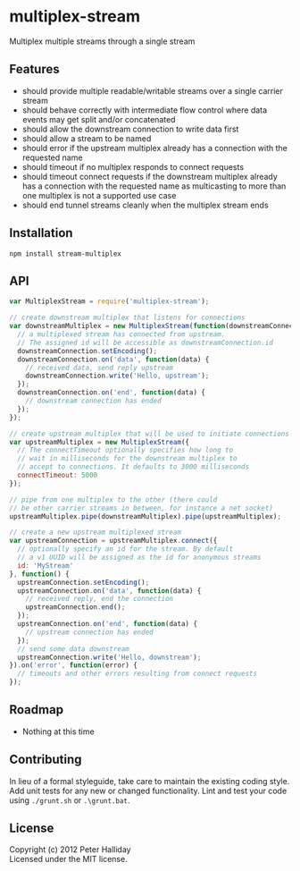 multiplex-stream
================

Multiplex multiple streams through a single stream

## Features

- should provide multiple readable/writable streams over a single carrier stream
- should behave correctly with intermediate flow control where data events may get split and/or concatenated
- should allow the downstream connection to write data first
- should allow a stream to be named
- should error if the upstream multiplex already has a connection with the requested name
- should timeout if no multiplex responds to connect requests
- should timeout connect requests if the downstream multiplex already has a connection with the requested name as multicasting to more than one multiplex is not a supported use case
- should end tunnel streams cleanly when the multiplex stream ends

## Installation

```
npm install stream-multiplex
```

## API

```javascript
var MultiplexStream = require('multiplex-stream');

// create downstream multiplex that listens for connections
var downstreamMultiplex = new MultiplexStream(function(downstreamConnection) {
  // a multiplexed stream has connected from upstream.
  // The assigned id will be accessible as downstreamConnection.id
  downstreamConnection.setEncoding();
  downstreamConnection.on('data', function(data) {
    // received data, send reply upstream
    downstreamConnection.write('Hello, upstream');
  });
  downstreamConnection.on('end', function(data) {
    // downstream connection has ended
  });
});

// create upstream multiplex that will be used to initiate connections
var upstreamMultiplex = new MultiplexStream({
  // The connectTimeout optionally specifies how long to
  // wait in milliseconds for the downstream multiplex to
  // accept to connections. It defaults to 3000 milliseconds
  connectTimeout: 5000
});

// pipe from one multiplex to the other (there could
// be other carrier streams in between, for instance a net socket)
upstreamMultiplex.pipe(downstreamMultiplex).pipe(upstreamMultiplex);

// create a new upstream multiplexed stream
var upstreamConnection = upstreamMultiplex.connect({
  // optionally specify an id for the stream. By default
  // a v1 UUID will be assigned as the id for anonymous streams
  id: 'MyStream'
}, function() {
  upstreamConnection.setEncoding();
  upstreamConnection.on('data', function(data) {
    // received reply, end the connection
    upstreamConnection.end();        
  });
  upstreamConnection.on('end', function(data) {
    // upstream connection has ended
  });
  // send some data downstream
  upstreamConnection.write('Hello, downstream');
}).on('error', function(error) {
  // timeouts and other errors resulting from connect requests
});
```

## Roadmap

- Nothing at this time

## Contributing
In lieu of a formal styleguide, take care to maintain the existing coding style. Add unit tests for any new or changed functionality. Lint and test your code using ``./grunt.sh`` or ``.\grunt.bat``.

## License
Copyright (c) 2012 Peter Halliday  
Licensed under the MIT license.